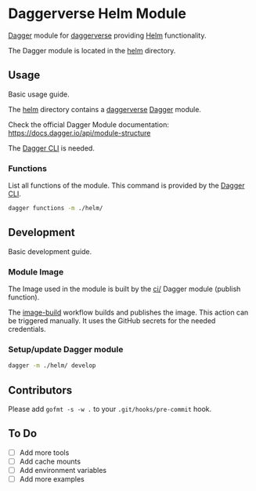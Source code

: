 # Daggerverse Helm Module

[Dagger](https://dagger.io/) module for [daggerverse](https://daggerverse.dev/) providing [Helm](https://helm.sh/) functionality.

The Dagger module is located in the [helm](./helm/) directory.

## Usage

Basic usage guide.

The [helm](./helm/) directory contains a [daggerverse](https://daggerverse.dev/) [Dagger](https://dagger.io/) module.

Check the official Dagger Module documentation: https://docs.dagger.io/api/module-structure

The [Dagger CLI](https://docs.dagger.io/cli) is needed.

### Functions

List all functions of the module. This command is provided by the [Dagger CLI](https://docs.dagger.io/cli). 

```bash
dagger functions -m ./helm/
```

## Development

Basic development guide.

### Module Image

The Image used in the module is built by the [ci/](./ci/) Dagger module (publish function).

The [image-build](.github/workflows/image-build.yml) workflow builds and publishes the image.
This action can be triggered manually. It uses the GitHub secrets for the needed credentials.

### Setup/update Dagger module

```bash
dagger -m ./helm/ develop
```

## Contributors

Please add `gofmt -s -w .` to your `.git/hooks/pre-commit` hook.

## To Do

- [ ] Add more tools
- [ ] Add cache mounts
- [ ] Add environment variables
- [ ] Add more examples
